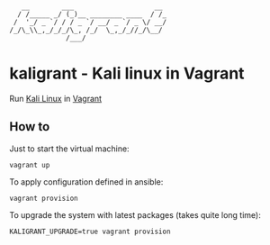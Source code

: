 ```

   __        ___                    __
  / /_____ _/ (_)__ ________ ____  / /_
 /  '_/ _ `/ / / _ `/ __/ _ `/ _ \/ __/
/_/\_\\_,_/_/_/\_, /_/  \_,_/_//_/\__/
              /___/

```

# kaligrant - Kali linux in Vagrant

Run [Kali Linux](https://www.kali.org/) in [Vagrant](https://www.vagrantup.com/)

## How to

Just to start the virtual machine:

```shell
vagrant up
```

To apply configuration defined in ansible:

```shell
vagrant provision
```

To upgrade the system with latest packages (takes quite long time):

```shell
KALIGRANT_UPGRADE=true vagrant provision
```
